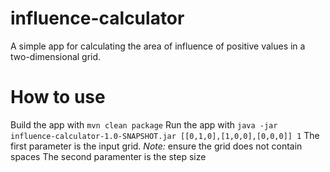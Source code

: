 # influence-calculator
A simple app for calculating the area of influence of positive values in a two-dimensional grid.

# How to use
Build the app with `mvn clean package`
Run the app with `java -jar influence-calculator-1.0-SNAPSHOT.jar [[0,1,0],[1,0,0],[0,0,0]] 1`
The first parameter is the input grid. _Note:_ ensure the grid does not contain spaces
The second paramenter is the step size
